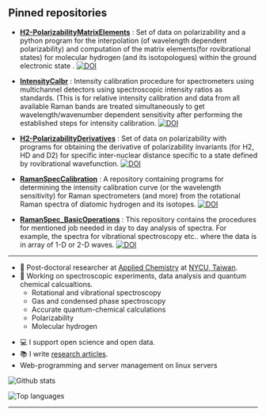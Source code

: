 
## Pinned repositories

- [**H2-PolarizabilityMatrixElements**](https://github.com/ankit7540/H2-PolarizabilityMatrixElements) : Set of data on polarizability and a python program for the interpolation (of wavelength dependent polarizability) and computation of the matrix elements(for rovibrational states) for molecular hydrogen (and its isotopologues) within the ground electronic state . [![DOI](https://zenodo.org/badge/doi/10.1063/1.5011433.svg)](https://doi.org/10.1063/1.5011433)

- [**IntensityCalbr**](https://github.com/ankit7540/IntensityCalbr) : Intensity calibration procedure for spectrometers using multichannel detectors using spectroscopic intensity ratios as standards. (This is for relative intensity calibration and  data from all available Raman bands are treated simultaneously to get wavelength/wavenumber dependent sensitivity after performing the established steps for intensity calibration. [![DOI](https://zenodo.org/badge/doi/10.1002/jrs.6221.svg)](https://doi.org/10.1002/jrs.6221)


- [**H2-PolarizabilityDerivatives**](https://github.com/ankit7540/H2-PolarizabilityDerivatives) : Set of data on polarizability with programs for obtaining the derivative of polarizability invariants (for H2, HD and D2) for specific inter-nuclear distance specific to a state defined by rovibrational wavefunction. [![DOI](https://zenodo.org/badge/doi/10.1080/00268976.2019.1632950.svg)](https://doi.org/10.1080/00268976.2019.1632950)

- [**RamanSpecCalibration**](https://github.com/ankit7540/RamanSpecCalibration) : A repository containing programs for determining the intensity calibration curve (or the wavelength sensitivity) for Raman spectrometers (and more)  from the rotational Raman spectra of diatomic hydrogen and its isotopes. [![DOI](https://zenodo.org/badge/doi/10.1002/jrs.5955.svg)](https://doi.org/10.1002/jrs.5955)


- [**RamanSpec_BasicOperations**](https://github.com/ankit7540/RamanSpec_BasicOperations) : This repository contains the procedures for mentioned job needed in day to day analysis of spectra. For example, the spectra for vibrational spectroscopy etc.. where the data is in array of 1-D or 2-D waves. [![DOI](https://zenodo.org/badge/50757391.svg)](https://zenodo.org/badge/latestdoi/50757391)

---


+ 🧑 Post-doctoral researcher at [Applied Chemistry](https://dac.nycu.edu.tw/en/) at  [NYCU, Taiwan](https://www.nycu.edu.tw/en/).
+ 🔭 Working on spectroscopic experiments, data analysis and quantum chemical calcualtions.
  + Rotational and vibrational spectroscopy
  + Gas and condensed phase spectroscopy
  + Accurate quantum-chemical calculations
  + Polarizability
  + Molecular hydrogen

- 💻 I support open science and open data.
- 📚 I write [research articles](https://orcid.org/0000-0002-2495-3354).
- Web-programming and server management on linux servers


![Github stats](https://github-readme-stats.vercel.app/api?username=ankit7540)

![Top languages](https://github-readme-stats.vercel.app/api/top-langs/?username=ankit7540&hide=html,jupyter%20notebook,JavaScript,PostScript,SCSS,Less&layout=compact&langs_count=12)

---

